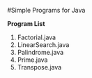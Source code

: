 #Simple Programs for Java

**Program List**
1. Factorial.java
2. LinearSearch.java
3. Palindrome.java
4. Prime.java
5. Transpose.java